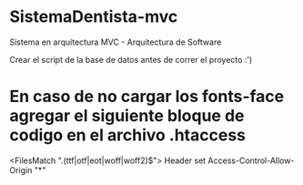# SistemaDentista-mvc
Sistema en arquitectura MVC - Arquitectura de Software

Crear el script de la base de datos antes de correr el proyecto :')

# En caso de no cargar los fonts-face agregar el siguiente bloque de codigo en el archivo .htaccess

<FilesMatch "\.(ttf|otf|eot|woff|woff2)$">
  <IfModule mod_headers.c>
    Header set Access-Control-Allow-Origin "*"
  </IfModule>
</FilesMatch>
